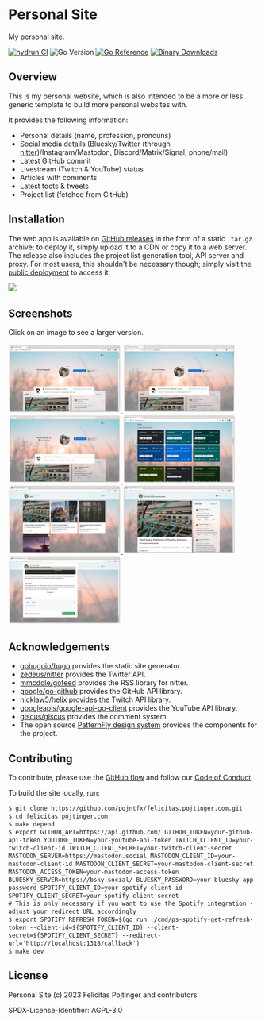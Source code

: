 # Personal Site

My personal site.

[![hydrun CI](https://github.com/pojntfx/felicitas.pojtinger.com/actions/workflows/hydrun.yaml/badge.svg)](https://github.com/pojntfx/felicitas.pojtinger.com/actions/workflows/hydrun.yaml)
![Go Version](https://img.shields.io/badge/go%20version-%3E=1.16-61CFDD.svg)
[![Go Reference](https://pkg.go.dev/badge/github.com/pojntfx/felicitas.pojtinger.com.svg)](https://pkg.go.dev/github.com/pojntfx/felicitas.pojtinger.com)
[![Binary Downloads](https://img.shields.io/github/downloads/pojntfx/felicitas.pojtinger.com/total?label=binary%20downloads)](https://github.com/pojntfx/felicitas.pojtinger.com/releases)

## Overview

This is my personal website, which is also intended to be a more or less generic template to build more personal websites with.

It provides the following information:

- Personal details (name, profession, pronouns)
- Social media details (Bluesky/Twitter (through [nitter](https://nitter.net/))/Instagram/Mastodon, Discord/Matrix/Signal, phone/mail)
- Latest GitHub commit
- Livestream (Twitch & YouTube) status
- Articles with comments
- Latest toots & tweets
- Project list (fetched from GitHub)

## Installation

The web app is available on [GitHub releases](https://github.com/pojntfx/felicitas.pojtinger.com/releases) in the form of a static `.tar.gz` archive; to deploy it, simply upload it to a CDN or copy it to a web server. The release also includes the project list generation tool, API server and proxy. For most users, this shouldn't be necessary though; simply visit the [public deployment](https://felicitas.pojtinger.com/) to access it:

[<img src="https://github.com/pojntfx/webnetesctl/raw/main/img/launch.png" width="240">](https://felicitas.pojtinger.com/)

## Screenshots

Click on an image to see a larger version.

<a display="inline" href="./docs/chrome.png?raw=true">
<img src="./docs/chrome.png" width="45%" alt="Screenshot of the site on Chrome" title="Screenshot of the site on Chrome">
</a>

<a display="inline" href="./docs/firefox.png?raw=true">
<img src="./docs/firefox.png" width="45%" alt="Screenshot of the site on Firefox" title="Screenshot of the site on Firefox">
</a>

<a display="inline" href="./docs/webkit.png?raw=true">
<img src="./docs/webkit.png" width="45%" alt="Screenshot of the site on WebKit" title="Screenshot of the site on WebKit">
</a>

<a display="inline" href="./docs/project-list.png?raw=true">
<img src="./docs/project-list.png" width="45%" alt="Screenshot of the project list" title="Screenshot of the project list">
</a>

<a display="inline" href="./docs/article-list.png?raw=true">
<img src="./docs/article-list.png" width="45%" alt="Screenshot of the article list" title="Screenshot of the article list">
</a>

<a display="inline" href="./docs/article.png?raw=true">
<img src="./docs/article.png" width="45%" alt="Screenshot of an article" title="Screenshot of an article">
</a>

<a display="inline" href="./docs/comments.png?raw=true">
<img src="./docs/comments.png" width="45%" alt="Screenshot of the article comment section" title="Screenshot of the article comment section">
</a>

## Acknowledgements

- [gohugoio/hugo](https://github.com/gohugoio/hugo) provides the static site generator.
- [zedeus/nitter](https://github.com/zedeus/nitter) provides the Twitter API.
- [mmcdole/gofeed](https://github.com/mmcdole/gofeed) provides the RSS library for nitter.
- [google/go-github](https://github.com/google/go-github) provides the GitHub API library.
- [nicklaw5/helix](https://github.com/nicklaw5/helix) provides the Twitch API library.
- [googleapis/google-api-go-client](https://github.com/googleapis/google-api-go-client) provides the YouTube API library.
- [giscus/giscus](https://github.com/giscus/giscus) provides the comment system.
- The open source [PatternFly design system](https://www.patternfly.org/v4/) provides the components for the project.

## Contributing

To contribute, please use the [GitHub flow](https://guides.github.com/introduction/flow/) and follow our [Code of Conduct](./CODE_OF_CONDUCT.md).

To build the site locally, run:

```shell
$ git clone https://github.com/pojntfx/felicitas.pojtinger.com.git
$ cd felicitas.pojtinger.com
$ make depend
$ export GITHUB_API=https://api.github.com/ GITHUB_TOKEN=your-github-api-token YOUTUBE_TOKEN=your-youtube-api-token TWITCH_CLIENT_ID=your-twitch-client-id TWITCH_CLIENT_SECRET=your-twitch-client-secret MASTODON_SERVER=https://mastodon.social MASTODON_CLIENT_ID=your-mastodon-client-id MASTODON_CLIENT_SECRET=your-mastodon-client-secret MASTODON_ACCESS_TOKEN=your-mastodon-access-token BLUESKY_SERVER=https://bsky.social/ BLUESKY_PASSWORD=your-bluesky-app-password SPOTIFY_CLIENT_ID=your-spotify-client-id SPOTIFY_CLIENT_SECRET=your-spotify-client-secret
# This is only necessary if you want to use the Spotify integration - adjust your redirect URL accordingly
$ export SPOTIFY_REFRESH_TOKEN=$(go run ./cmd/ps-spotify-get-refresh-token --client-id=${SPOTIFY_CLIENT_ID} --client-secret=${SPOTIFY_CLIENT_SECRET} --redirect-url='http://localhost:1318/callback')
$ make dev
```

## License

Personal Site (c) 2023 Felicitas Pojtinger and contributors

SPDX-License-Identifier: AGPL-3.0
